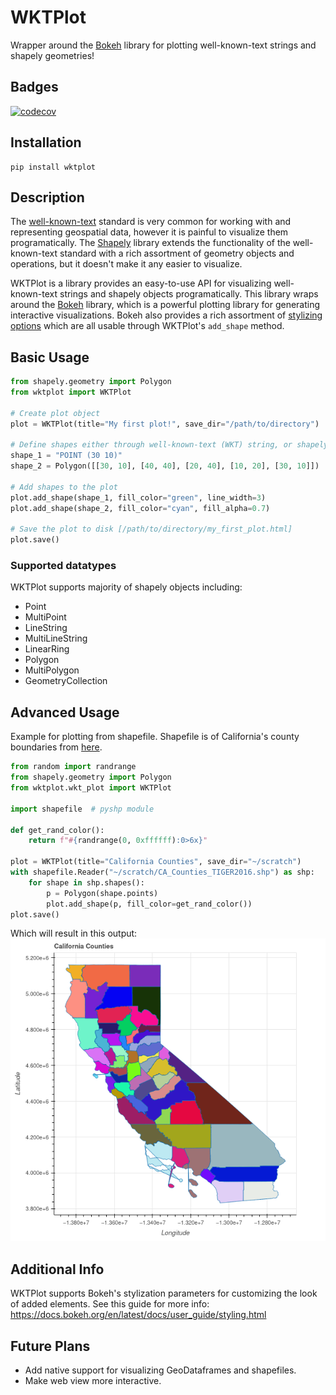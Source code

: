 # WKTPlot
Wrapper around the [Bokeh](https://github.com/bokeh/bokeh) library for plotting well-known-text strings and shapely geometries!

## Badges
[![codecov](https://codecov.io/gh/FuzzFoundation/WKTPlot/branch/main/graph/badge.svg?token=E1BJVWQLRE)](https://codecov.io/gh/FuzzFoundation/WKTPlot)

## Installation
```
pip install wktplot
```

## Description
The [well-known-text](https://en.wikipedia.org/wiki/Well-known_text_representation_of_geometry) standard is very common for working with and representing geospatial data, however it is painful to visualize them programatically. The [Shapely](https://github.com/shapely/shapely) library  extends the functionality of the well-known-text standard with a rich assortment of geometry objects and operations, but it doesn't make it any easier to visualize.

WKTPlot is a library provides an easy-to-use API for visualizing well-known-text strings and shapely objects programatically. This library wraps around the [Bokeh](https://github.com/bokeh/bokeh) library, which is a powerful plotting library for generating interactive visualizations. Bokeh also provides a rich assortment of [stylizing options](https://docs.bokeh.org/en/latest/docs/user_guide/styling.html) which are all usable through WKTPlot's `add_shape` method.

## Basic Usage
``` python
from shapely.geometry import Polygon
from wktplot import WKTPlot

# Create plot object
plot = WKTPlot(title="My first plot!", save_dir="/path/to/directory")

# Define shapes either through well-known-text (WKT) string, or shapely object
shape_1 = "POINT (30 10)"
shape_2 = Polygon([[30, 10], [40, 40], [20, 40], [10, 20], [30, 10]])

# Add shapes to the plot
plot.add_shape(shape_1, fill_color="green", line_width=3)
plot.add_shape(shape_2, fill_color="cyan", fill_alpha=0.7)

# Save the plot to disk [/path/to/directory/my_first_plot.html]
plot.save()
```

### Supported datatypes
WKTPlot supports majority of shapely objects including:
* Point
* MultiPoint
* LineString
* MultiLineString
* LinearRing
* Polygon
* MultiPolygon
* GeometryCollection

## Advanced Usage
Example for plotting from shapefile. Shapefile is of California's county boundaries from [here](https://data.ca.gov/dataset/ca-geographic-boundaries).
```python
from random import randrange
from shapely.geometry import Polygon
from wktplot.wkt_plot import WKTPlot

import shapefile  # pyshp module

def get_rand_color():
    return f"#{randrange(0, 0xffffff):0>6x}"

plot = WKTPlot(title="California Counties", save_dir="~/scratch")
with shapefile.Reader("~/scratch/CA_Counties_TIGER2016.shp") as shp:
    for shape in shp.shapes():
        p = Polygon(shape.points)
        plot.add_shape(p, fill_color=get_rand_color())
plot.save()
```
Which will result in this output:
![CaliforniaCounties](docs/ca_counties.png)

## Additional Info
WKTPlot supports Bokeh's stylization parameters for customizing the look of added elements. See this guide for more info: https://docs.bokeh.org/en/latest/docs/user_guide/styling.html

## Future Plans
* Add native support for visualizing GeoDataframes and shapefiles.
* Make web view more interactive.
